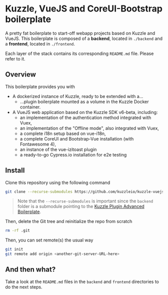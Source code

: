 # Kuzzle, VueJS and CoreUI-Bootstrap boilerplate

A pretty fat boilerplate to start-off webapp projects based on Kuzzle and VueJS.
This boilerplate is composed of a **backend**, located in `./backend` and a **frontend**, located in `./frontend`.

Each layer of the stack contains its corresponding `README.md` file. Please refer to it.

## Overview

This boilerplate provides you with

- A dockerized instance of Kuzzle, ready to be extended with a...
  - ...plugin boilerplate mounted as a volume in the Kuzzle Docker container.
- A VueJS web application based on the Kuzzle SDK v6-beta, including:
  - an implementation of the authentication method integrated with Vuex,
  - an implementation of the "Offline mode", also integrated with Vuex,
  - a complete i18n setup based on vue-i18n,
  - a complete CoreUI and Bootstrap-Vue installation (with Fontawesome 4),
  - an instance of the vue-izitoast plugin
  - a ready-to-go Cypress.io installation for e2e testing

## Install

Clone this repository using the following command

```bash
git clone --recurse-submodules https://github.com/kuzzleio/kuzzle-vuejs-coreui-boilerplate.git
```

> Note that the `--recurse-submodules` is important since the `backend` folder is a submodule pointing to the [Kuzzle Plugin
> Advanced Boilerplate](ttps://github.com/kuzzleio/kuzzle-plugin-advanced-boilerplate).

Then, delete the Git tree and reinitialize the repo from scratch

```bash
rm -rf .git
```

Then, you can set remote(s) the usual way

```bash
git init
git remote add origin <another-git-server-URL-here>
```

## And then what?

Take a look at the `README.md` files in the `backend` and `frontend` directories to do the next steps.
